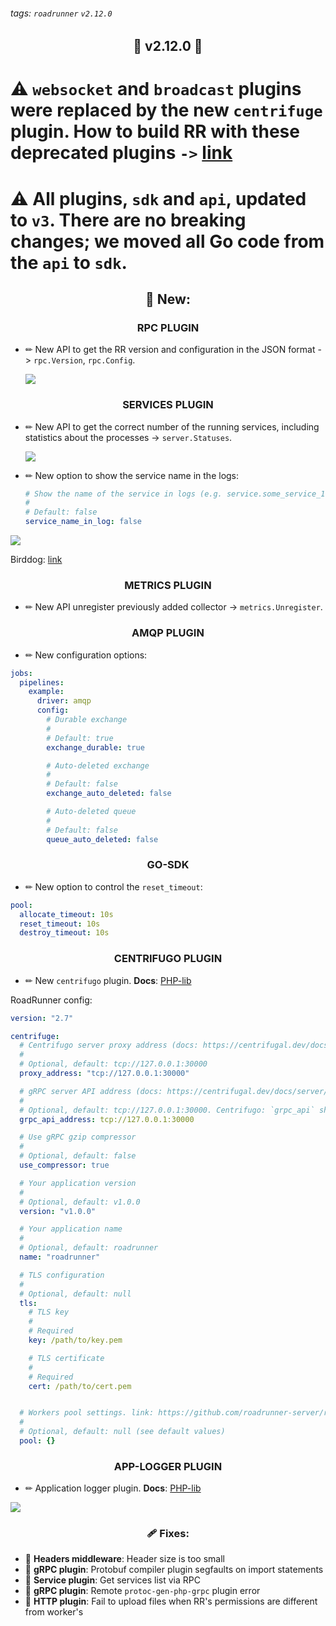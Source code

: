 ###### tags: `roadrunner` `v2.12.0`

## <center>🚀 v2.12.0 🚀<center>

# ⚠️ `websocket` and `broadcast` plugins were replaced by the new `centrifuge` plugin. How to build RR with these deprecated plugins `->` [link](https://hackmd.io/@rustatian/HyrVzrMvo)

# ⚠️ All plugins, `sdk` and `api`, updated to `v3`. There are no breaking changes; we moved all Go code from the `api` to `sdk`.

## <center>👀 New: <center>

### <center>RPC PLUGIN</center>

- ✏ New API to get the RR version and configuration in the JSON format -> `rpc.Version`, `rpc.Config`.
    
    ![](https://i.imgur.com/HctkaRD.png)

### <center>SERVICES PLUGIN</center>
    
- ✏ New API to get the correct number of the running services, including statistics about the processes -> `server.Statuses`.
    
    ![](https://i.imgur.com/RRWehUO.png)

- ✏ New option to show the service name in the logs:

    ```yaml
    # Show the name of the service in logs (e.g. service.some_service_1)
    #
    # Default: false
    service_name_in_log: false
    ```
    
![](https://i.imgur.com/V95kIXI.png)

    
Birddog: [link](https://github.com/roadrunner-server/birddog)
    
### <center>METRICS PLUGIN</center>

- ✏ New API unregister previously added collector -> `metrics.Unregister`.

### <center>AMQP PLUGIN</center>
    
- ✏ New configuration options:
```yaml
jobs:
  pipelines:
    example:
      driver: amqp
      config:
        # Durable exchange
        #
        # Default: true
        exchange_durable: true

        # Auto-deleted exchange
        #
        # Default: false
        exchange_auto_deleted: false

        # Auto-deleted queue
        #
        # Default: false
        queue_auto_deleted: false
```

### <center>GO-SDK</center>  

- ✏ New option to control the `reset_timeout`:

```yaml
pool:
  allocate_timeout: 10s
  reset_timeout: 10s
  destroy_timeout: 10s
```

### <center>CENTRIFUGO PLUGIN</center>  

- ✏ New `centrifugo` plugin. 
**Docs**: [PHP-lib](https://github.com/roadrunner-php/centrifugo)

RoadRunner config:

```yaml
version: "2.7"

centrifuge:
  # Centrifugo server proxy address (docs: https://centrifugal.dev/docs/server/proxy#grpc-proxy)
  #
  # Optional, default: tcp://127.0.0.1:30000
  proxy_address: "tcp://127.0.0.1:30000"

  # gRPC server API address (docs: https://centrifugal.dev/docs/server/server_api#grpc-api)
  #
  # Optional, default: tcp://127.0.0.1:30000. Centrifugo: `grpc_api` should be set to true and `grpc_port` should be the same as in the RR's config.
  grpc_api_address: tcp://127.0.0.1:30000

  # Use gRPC gzip compressor
  #
  # Optional, default: false
  use_compressor: true

  # Your application version
  #
  # Optional, default: v1.0.0
  version: "v1.0.0"

  # Your application name
  #
  # Optional, default: roadrunner
  name: "roadrunner"

  # TLS configuration
  #
  # Optional, default: null
  tls:
    # TLS key
    #
    # Required
    key: /path/to/key.pem

    # TLS certificate
    #
    # Required
    cert: /path/to/cert.pem


  # Workers pool settings. link: https://github.com/roadrunner-server/roadrunner/blob/master/.rr.yaml#L812
  #
  # Optional, default: null (see default values)
  pool: {}
```
    
### <center>APP-LOGGER PLUGIN</center>  

- ✏ Application logger plugin.
**Docs**: [PHP-lib](https://github.com/roadrunner-php/app-logger)
    
![](https://i.imgur.com/XuIVGrN.png)

    
    
 ### <center>🩹 Fixes:</center> 

- 🐛 **Headers middleware**: Header size is too small
- 🐛 **gRPC plugin**: Protobuf compiler plugin segfaults on import statements
- 🐛 **Service plugin**: Get services list via RPC
- 🐛 **gRPC plugin**: Remote `protoc-gen-php-grpc` plugin error
- 🐛 **HTTP plugin**: Fail to upload files when RR's permissions are different from worker's
